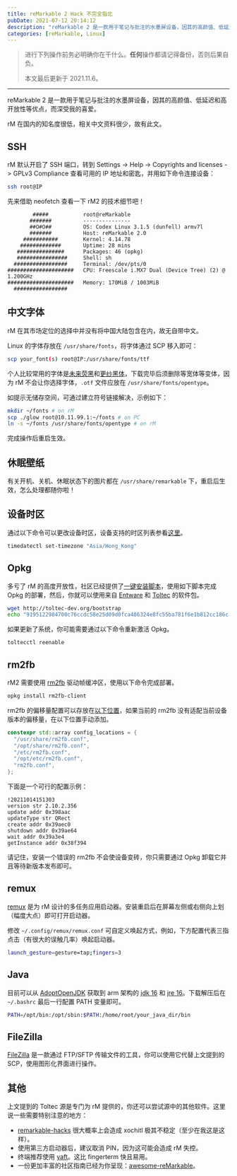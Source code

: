 ```yaml
---
title: reMarkable 2 Hack 不完全指北
pubDate: 2021-07-12 20:14:12
description: "reMarkable 2 是一款用于笔记与批注的水墨屏设备，因其的高颜值、低延迟和高开放性等优点，而深受我的喜爱。rM 在国内的知名度很低，相关中文资料很少，故有此文。"
categories: [reMarkable, Linux]
---
```


> 进行下列操作前务必明确你在干什么。**任何**操作都请记得备份，否则后果自负。
>
> 本文最后更新于 2021.11.6。

---

reMarkable 2 是一款用于笔记与批注的水墨屏设备，因其的高颜值、低延迟和高开放性等优点，而深受我的喜爱。

rM 在国内的知名度很低，相关中文资料很少，故有此文。

## SSH

rM 默认开启了 SSH 端口，转到 Settings -> Help -> Copyrights and licenses -> GPLv3 Compliance 查看可用的 IP 地址和密匙，并用如下命令连接设备：

```bash
ssh root@IP
```

先来借助 neofetch 查看一下 rM2 的技术细节吧！

```
        #####           root@reMarkable
       #######          ---------------
       ##O#O##          OS: Codex Linux 3.1.5 (dunfell) armv7l
       #######          Host: reMarkable 2.0
     ###########        Kernel: 4.14.78
    #############       Uptime: 28 mins
   ###############      Packages: 46 (opkg)
   ################     Shell: sh
  #################     Terminal: /dev/pts/0
#####################   CPU: Freescale i.MX7 Dual (Device Tree) (2) @ 1.200GHz
#####################   Memory: 170MiB / 1003MiB
  #################
```

## 中文字体

rM 在其市场定位的选择中并没有将中国大陆包含在内，故无自带中文。

Linux 的字体存放在 `/usr/share/fonts`，将字体通过 SCP 移入即可：

```bash
scp your_font(s) root@IP:/usr/share/fonts/ttf
```

个人比较常用的字体是[未来荧黑](https://github.com/welai/glow-sans)和[更纱黑体](https://github.com/be5invis/Sarasa-Gothic)，下载完毕后须删除等宽体等变体，因为 rM 不会让你选择字体，`.otf`  文件应放在 `/usr/share/fonts/opentype`。

如提示无储存空间，可通过建立符号链接解决，示例如下：

```bash
mkdir ~/fonts # on rM
scp ./glow root@10.11.99.1:~/fonts # on PC
ln -s ~/fonts /usr/share/fonts/opentype # on rM
```

完成操作后重启生效。

## 休眠壁纸

有关开机、关机、休眠状态下的图片都在 `/usr/share/remarkable` 下，重启后生效，怎么处理都随你啦！

## 设备时区

通过以下命令可以更改设备时区，设备支持的时区列表参看[这里](https://github.com/ddvk/remarkable-hacks/blob/master/docs/timezones.md)。

```bash
timedatectl set-timezone "Asia/Hong_Kong"
```

## Opkg

多亏了 rM 的高度开放性，社区已经提供了[一键安装脚本](https://github.com/toltec-dev/toltec)，使用如下脚本完成 Opkg 的部署，然后，你就可以使用来自 [Entware](http://bin.entware.net/armv7sf-k3.2) 和 [Toltec](https://toltec-dev.org/stable) 的软件包。

```bash
wget http://toltec-dev.org/bootstrap
echo "9195122984700c76ccdc58e25d09d0fca486324e8fc55ba781f6e1b812cc186c  bootstrap" | sha256sum -c && bash bootstrap
```

如果更新了系统，你可能需要通过以下命令重新激活 Opkg。

```bash
toltecctl reenable
```

## rm2fb

rM2 需要使用 [rm2fb](https://github.com/ddvk/remarkable2-framebuffer) 驱动帧缓冲区，使用以下命令完成部署。

```bash
opkg install rm2fb-client
```

rm2fb 的偏移量配置可以存放在[以下位置](https://github.com/ddvk/remarkable2-framebuffer/blob/master/src/shared/config.cpp#L196-L202)，如果当前的 rm2fb 没有适配当前设备版本的偏移量，在以下位置手动添加。

```c++
constexpr std::array config_locations = { 
  "/usr/share/rm2fb.conf", 
  "/opt/share/rm2fb.conf", 
  "/etc/rm2fb.conf", 
  "/opt/etc/rm2fb.conf", 
  "rm2fb.conf", 
}; 
```

下面是一个可行的配置示例：

```
!20211014151303
version str 2.10.2.356
update addr 0x398aac
updateType str QRect
create addr 0x39aec0
shutdown addr 0x39ae64
wait addr 0x39a3e4
getInstance addr 0x38f394
```

请记住，安装一个错误的 rm2fb 不会使设备变砖，你只需要通过 Opkg 卸载它并且等待新版本发布即可。

## remux

[remux](https://rmkit.dev/apps/remux) 是为 rM 设计的多任务应用启动器。安装重启后在屏幕左侧或右侧向上划（幅度大点）即可打开启动器。

修改 `~/.config/remux/remux.conf` 可自定义唤起方式，例如，下方配置代表三指点击（有很大的误触几率）唤起启动器。

```bash
launch_gesture=gesture=tap;fingers=3
```

## Java

目前可以从 [AdoptOpenJDK](https://adoptopenjdk.net) 获取到 arm 架构的 [jdk 16](https://github.com/AdoptOpenJDK/openjdk16-binaries/releases/download/jdk-16.0.1%2B9/OpenJDK16U-jdk_arm_linux_hotspot_16.0.1_9.tar.gz) 和 [jre 16](https://github.com/AdoptOpenJDK/openjdk16-binaries/releases/download/jdk-16.0.1%2B9/OpenJDK16U-jre_arm_linux_hotspot_16.0.1_9.tar.gz)。下载解压后在 `~/.bashrc` 最后一行配置 PATH 变量即可。

```bash
PATH=/opt/bin:/opt/sbin:$PATH:/home/root/your_java_dir/bin
```

## FileZilla

[FileZilla](https://filezilla-project.org) 是一款通过 FTP/SFTP 传输文件的工具，你可以使用它代替上文提到的 SCP，使用图形化界面进行操作。

## 其他

上文提到的 Toltec 源是专门为 rM 提供的，你还可以尝试源中的其他软件。这里说一些需要特别注意的地方：

- [remarkable-hacks](https://github.com/ddvk/remarkable-hacks) 很大概率上会造成 xochitl 极其不稳定（至少在我这是这样）。
- 使用第三方启动器后，建议取消 PIN，因为这可能会造成 rM 失控。
- 终端推荐使用 [yaft](https://github.com/timower/rM2-stuff/tree/master/apps/yaft)。这比 fingerterm 快且易用。
- 一份更加丰富的社区指南已经为你呈现：[awesome-reMarkable](https://github.com/reHackable/awesome-reMarkable)。

